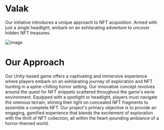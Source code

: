# Valak 
Our initiative introduces a unique approach to NFT acquisition. Armed with just a single headlight, embark on an exhilarating adventure to uncover hidden NFT treasures.


![image](https://github.com/sychen303/Valak/assets/38778028/0b3b3220-1e7f-4ac7-9259-0ea58492bc95)


# Our Approach
Our Unity-based game offers a captivating and immersive experience where players embark on an exhilarating journey of exploration and NFT hunting in a spine-chilling horror setting. Our innovative concept revolves around the quest for NFT snippets scattered throughout the game's eerie environment. Equipped with a spotlight or headlight, players must navigate the ominous terrain, shining their light on concealed NFT fragments to assemble a complete NFT. Our project's primary objective is to provide an engaging, gamified experience that blends the excitement of exploration with the thrill of NFT collection, all within the heart-pounding ambiance of a horror-themed world. 






